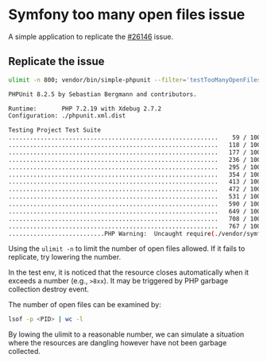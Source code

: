 # Symfony too many open files issue

A simple application to replicate the [#26146](https://github.com/symfony/symfony/issues/26146) issue.

## Replicate the issue

```bash
ulimit -n 800; vendor/bin/simple-phpunit --filter='testTooManyOpenFiles' -vvv

PHPUnit 8.2.5 by Sebastian Bergmann and contributors.

Runtime:       PHP 7.2.19 with Xdebug 2.7.2
Configuration: ./phpunit.xml.dist

Testing Project Test Suite
...........................................................    59 / 10000 (  0%)
...........................................................   118 / 10000 (  1%)
...........................................................   177 / 10000 (  1%)
...........................................................   236 / 10000 (  2%)
...........................................................   295 / 10000 (  2%)
...........................................................   354 / 10000 (  3%)
...........................................................   413 / 10000 (  4%)
...........................................................   472 / 10000 (  4%)
...........................................................   531 / 10000 (  5%)
...........................................................   590 / 10000 (  5%)
...........................................................   649 / 10000 (  6%)
...........................................................   708 / 10000 (  7%)
...........................................................   767 / 10000 (  7%)
...........................PHP Warning:  Uncaught require(./vendor/symfony/finder/Exception/AccessDeniedException.php): failed to open stream: Too many open files
```

Using the `ulimit -n` to limit the number of open files allowed. If it fails to
replicate, try lowering the number.

In the test env, it is noticed that the resource closes automatically when it
exceeds a number (e.g., `>8xx`). It may be triggered by PHP garbage collection
destroy event. 

The number of open files can be examined by:

```bash
lsof -p <PID> | wc -l
```

By lowing the ulimit to a reasonable number, we can simulate a situation where
the resources are dangling however have not been garbage collected.
